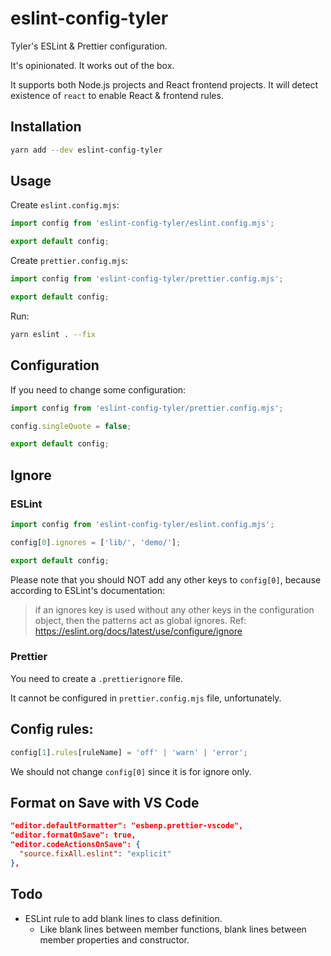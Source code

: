 # eslint-config-tyler

Tyler's ESLint & Prettier configuration.

It's opinionated. It works out of the box.

It supports both Node.js projects and React frontend projects.
It will detect existence of `react` to enable React & frontend rules.

## Installation

```bash
yarn add --dev eslint-config-tyler
```

## Usage

Create `eslint.config.mjs`:

```js
import config from 'eslint-config-tyler/eslint.config.mjs';

export default config;
```

Create `prettier.config.mjs`:

```js
import config from 'eslint-config-tyler/prettier.config.mjs';

export default config;
```

Run:

```bash
yarn eslint . --fix
```

## Configuration

If you need to change some configuration:

```js
import config from 'eslint-config-tyler/prettier.config.mjs';

config.singleQuote = false;

export default config;
```

## Ignore

### ESLint

```js
import config from 'eslint-config-tyler/eslint.config.mjs';

config[0].ignores = ['lib/', 'demo/'];

export default config;
```

Please note that you should NOT add any other keys to `config[0]`, because according to ESLint's documentation:

> if an ignores key is used without any other keys in the configuration object, then the patterns act as global ignores.
> Ref: https://eslint.org/docs/latest/use/configure/ignore

### Prettier

You need to create a `.prettierignore` file.

It cannot be configured in `prettier.config.mjs` file, unfortunately.

## Config rules:

```js
config[1].rules[ruleName] = 'off' | 'warn' | 'error';
```

We should not change `config[0]` since it is for ignore only.

## Format on Save with VS Code

```json
"editor.defaultFormatter": "esbenp.prettier-vscode",
"editor.formatOnSave": true,
"editor.codeActionsOnSave": {
  "source.fixAll.eslint": "explicit"
},
```

## Todo

- ESLint rule to add blank lines to class definition.
  - Like blank lines between member functions, blank lines between member properties and constructor.

